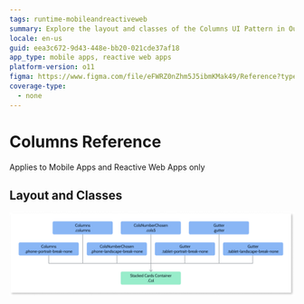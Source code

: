 ```yaml
---
tags: runtime-mobileandreactiveweb
summary: Explore the layout and classes of the Columns UI Pattern in OutSystems 11 (O11) for mobile and reactive web apps.
locale: en-us
guid: eea3c672-9d43-448e-bb20-021cde37af18
app_type: mobile apps, reactive web apps
platform-version: o11
figma: https://www.figma.com/file/eFWRZ0nZhm5J5ibmKMak49/Reference?type=design&node-id=612%3A347&mode=design&t=xOFe93sVU3cU3chE-1
coverage-type:
  - none
---
```


# Columns Reference

<div class="info" markdown="1">

Applies to Mobile Apps and Reactive Web Apps only

</div>

## Layout and Classes

![Diagram illustrating the layout and classes for the Columns UI Pattern in mobile and reactive web apps](images/column-layout-diag.png "Columns Layout Diagram")
